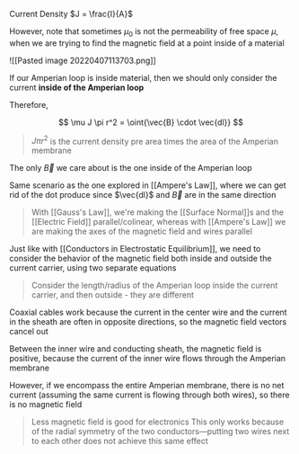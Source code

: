 Current Density $J = \frac{I}{A}$

However, note that sometimes $\mu_0$ is not the permeability of free space $\mu$, when we are trying to find the magnetic field at a point inside of a material

![[Pasted image 20220407113703.png]]

If our Amperian loop is inside material, then we should only consider the current **inside of the Amperian loop**

Therefore, 

$$
\mu J \pi r^2 = \oint{\vec{B} \cdot \vec{dl}}
$$

> $J\pi r^2$ is the current density pre area times the area of the Amperian membrane

The only $\vec{B}$ we care about is the one inside of the Amperian loop

Same scenario as the one explored in [[Ampere's Law]], where we can get rid of the dot produce since $\vec{dl}$ and $\vec{B}$ are in the same direction

> With [[Gauss's Law]], we're making the [[Surface Normal]]s and the [[Electric Field]] parallel/colinear, whereas with [[Ampere's Law]] we are making the axes of the magnetic field and wires parallel

Just like with [[Conductors in Electrostatic Equilibrium]], we need to consider the behavior of the magnetic field both inside and outside the current carrier, using two separate equations

> Consider the length/radius of the Amperian loop inside the current carrier, and then outside - they are different

Coaxial cables work because the current in the center wire and the current in the sheath are often in opposite directions, so the magnetic field vectors cancel out

Between the inner wire and conducting sheath, the magnetic field is positive, because the current of the inner wire flows through the Amperian membrane

However, if we encompass the entire Amperian membrane, there is no net current (assuming the same current is flowing through both wires), so there is no magnetic field

> Less magnetic field is good for electronics
> This only works because of the radial symmetry of the two conductors—putting two wires next to each other does not achieve this same effect
